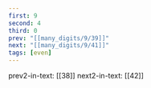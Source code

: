 ```yaml
---
first: 9
second: 4
third: 0
prev: "[[many_digits/9/39]]"
next: "[[many_digits/9/41]]"
tags: [even]
---
```

prev2-in-text: [[38]]
next2-in-text: [[42]]
